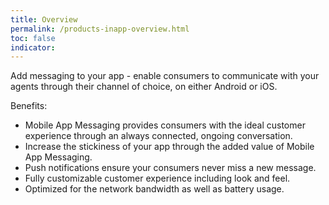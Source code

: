 ```yaml
---
title: Overview
permalink: /products-inapp-overview.html
toc: false
indicator:
---
```


Add messaging to your app - enable consumers to communicate with your agents through their channel of choice, on either Android or iOS.

Benefits:

- Mobile App Messaging provides consumers with the ideal customer experience through an always connected, ongoing conversation. 
- Increase the stickiness of your app through the added value of Mobile App Messaging.
- Push notifications ensure your consumers never miss a new message.
- Fully customizable customer experience including look and feel.
- Optimized for the network bandwidth as well as battery usage.